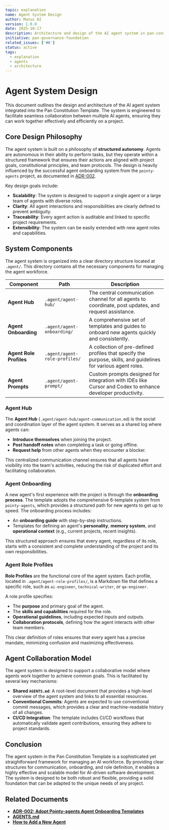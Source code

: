 ```yaml
---
topic: explanation
name: Agent System Design
author: Manus AI
version: 1.0.0
date: 2025-10-17
description: Architecture and design of the AI agent system in pan-constitution-template
initiative: pan-governance-foundation
related_issues: ['#6']
status: active
tags:
  - explanation
  - agents
  - architecture
---
```


# Agent System Design

This document outlines the design and architecture of the AI agent system integrated into the Pan Constitution Template. The system is engineered to facilitate seamless collaboration between multiple AI agents, ensuring they can work together effectively and efficiently on a project.

## Core Design Philosophy

The agent system is built on a philosophy of **structured autonomy**. Agents are autonomous in their ability to perform tasks, but they operate within a structured framework that ensures their actions are aligned with project goals, constitutional principles, and team protocols. The design is heavily influenced by the successful agent onboarding system from the `pointy-agents` project, as documented in [ADR-002](./../decisions/adr/ADR-002-pointy-agents-template-adoption.md).

Key design goals include:

- **Scalability**: The system is designed to support a single agent or a large team of agents with diverse roles.
- **Clarity**: All agent interactions and responsibilities are clearly defined to prevent ambiguity.
- **Traceability**: Every agent action is auditable and linked to specific project requirements.
- **Extensibility**: The system can be easily extended with new agent roles and capabilities.

## System Components

The agent system is organized into a clear directory structure located at `.agent/`. This directory contains all the necessary components for managing the agent workforce.

| Component               | Path                          | Description                                                                                                   |
| ----------------------- | ----------------------------- | ------------------------------------------------------------------------------------------------------------- |
| **Agent Hub**           | `.agent/agent-hub/`           | The central communication channel for all agents to coordinate, post updates, and request assistance.         |
| **Agent Onboarding**    | `.agent/agent-onboarding/`    | A comprehensive set of templates and guides to onboard new agents quickly and consistently.                   |
| **Agent Role Profiles** | `.agent/agent-role-profiles/` | A collection of pre-defined profiles that specify the purpose, skills, and guidelines for various agent roles. |
| **Agent Prompts**       | `.agent/agent-prompt/`        | Custom prompts designed for integration with IDEs like Cursor and Codex to enhance developer productivity.    |

### Agent Hub

The **Agent Hub** (`.agent/agent-hub/agent-communication.md`) is the social and coordination layer of the agent system. It serves as a shared log where agents can:

- **Introduce themselves** when joining the project.
- **Post handoff notes** when completing a task or going offline.
- **Request help** from other agents when they encounter a blocker.

This centralized communication channel ensures that all agents have visibility into the team's activities, reducing the risk of duplicated effort and facilitating collaboration.

### Agent Onboarding

A new agent's first experience with the project is through the **onboarding process**. The template adopts the comprehensive 6-template system from `pointy-agents`, which provides a structured path for new agents to get up to speed. The onboarding process includes:

- An **onboarding guide** with step-by-step instructions.
- Templates for defining an agent's **personality**, **memory system**, and **operational context** (e.g., current projects, recent insights).

This structured approach ensures that every agent, regardless of its role, starts with a consistent and complete understanding of the project and its own responsibilities.

### Agent Role Profiles

**Role Profiles** are the functional core of the agent system. Each profile, located in `.agent/agent-role-profiles/`, is a Markdown file that defines a specific role, such as `ai-engineer`, `technical-writer`, or `qa-engineer`.

A role profile specifies:

- The **purpose** and primary goal of the agent.
- The **skills and capabilities** required for the role.
- **Operational guidelines**, including expected inputs and outputs.
- **Collaboration protocols**, defining how the agent interacts with other team members.

This clear definition of roles ensures that every agent has a precise mandate, minimizing confusion and maximizing effectiveness.

## Agent Collaboration Model

The agent system is designed to support a collaborative model where agents work together to achieve common goals. This is facilitated by several key mechanisms:

- **Shared `AGENTS.md`**: A root-level document that provides a high-level overview of the agent system and links to all essential resources.
- **Conventional Commits**: Agents are expected to use conventional commit messages, which provides a clear and machine-readable history of all changes.
- **CI/CD Integration**: The template includes CI/CD workflows that automatically validate agent contributions, ensuring they adhere to project standards.

## Conclusion

The agent system in the Pan Constitution Template is a sophisticated yet straightforward framework for managing an AI workforce. By providing clear structures for communication, onboarding, and role definition, it enables a highly effective and scalable model for AI-driven software development. The system is designed to be both robust and flexible, providing a solid foundation that can be adapted to the unique needs of any project.

## Related Documents

- **[ADR-002: Adopt Pointy-agents Agent Onboarding Templates](../decisions/adr/ADR-002-pointy-agents-template-adoption.md)**
- **[AGENTS.md](../../AGENTS.md)**
- **[How to Add a New Agent](../how-to/add-new-agent.md)**

